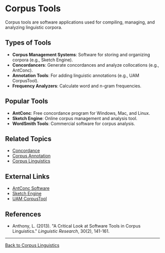 # Corpus Tools

Corpus tools are software applications used for compiling, managing, and analyzing linguistic corpora.

## Types of Tools

- **Corpus Management Systems**: Software for storing and organizing corpora (e.g., Sketch Engine).
- **Concordancers**: Generate concordances and analyze collocations (e.g., AntConc).
- **Annotation Tools**: For adding linguistic annotations (e.g., UAM CorpusTool).
- **Frequency Analyzers**: Calculate word and n-gram frequencies.

## Popular Tools

- **AntConc**: Free concordance program for Windows, Mac, and Linux.
- **Sketch Engine**: Online corpus management and analysis tool.
- **WordSmith Tools**: Commercial software for corpus analysis.

## Related Topics

- [Concordance](Concordance.md)
- [Corpus Annotation](Corpus-Annotation.md)
- [Corpus Linguistics](Corpus-Linguistics.md)

## External Links

- [AntConc Software](https://www.laurenceanthony.net/software/antconc/)
- [Sketch Engine](https://www.sketchengine.eu/)
- [UAM CorpusTool](http://www.corpustool.com/)

## References

- Anthony, L. (2013). "A Critical Look at Software Tools in Corpus Linguistics." *Linguistic Research*, 30(2), 141-161.

---

[Back to Corpus Linguistics](README.md)

